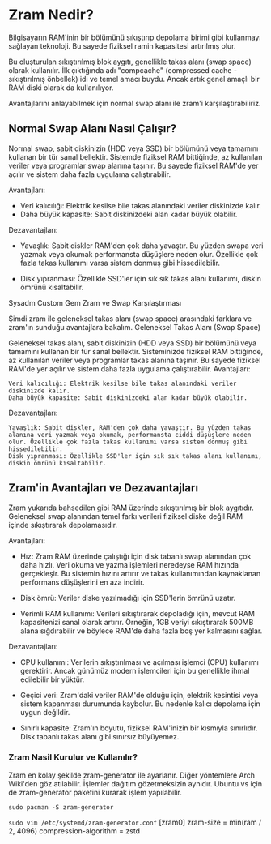 # Zram Nedir?

Bilgisayarın RAM'inin bir bölümünü sıkıştırıp depolama birimi gibi kullanmayı sağlayan teknoloji. Bu sayede fiziksel ramin kapasitesi artırılmış olur.

Bu oluşturulan sıkıştırılmış blok aygıtı, genellikle takas alanı (swap space) olarak kullanılır. İlk çıktığında adı "compcache" (compressed cache - sıkıştırılmış önbellek) idi ve temel amacı buydu. Ancak artık genel amaçlı bir RAM diski olarak da kullanılıyor.

Avantajlarını anlayabilmek için normal swap alanı ile zram'i karşılaştırabiliriz.

## Normal Swap Alanı Nasıl Çalışır?

Normal swap, sabit diskinizin (HDD veya SSD) bir bölümünü veya tamamını kullanan bir tür sanal bellektir. Sistemde fiziksel RAM bittiğinde, az kullanılan veriler veya programlar swap alanına taşınır. Bu sayede fiziksel RAM'de yer açılır ve sistem daha fazla uygulama çalıştırabilir.

Avantajları:

- Veri kalıcılığı: Elektrik kesilse bile takas alanındaki veriler diskinizde kalır.
- Daha büyük kapasite: Sabit diskinizdeki alan kadar büyük olabilir.

Dezavantajları:

- Yavaşlık: Sabit diskler RAM'den çok daha yavaştır. Bu yüzden swapa veri yazmak veya okumak performansta düşüşlere neden olur. Özellikle çok fazla takas kullanımı varsa sistem donmuş gibi hissedilebilir.

- Disk yıpranması: Özellikle SSD'ler için sık sık takas alanı kullanımı, diskin ömrünü kısaltabilir.

 Sysadm
Custom Gem
Zram ve Swap Karşılaştırması

Şimdi zram ile geleneksel takas alanı (swap space) arasındaki farklara ve zram'ın sunduğu avantajlara bakalım.
Geleneksel Takas Alanı (Swap Space)

Geleneksel takas alanı, sabit diskinizin (HDD veya SSD) bir bölümünü veya tamamını kullanan bir tür sanal bellektir. Sisteminizde fiziksel RAM bittiğinde, az kullanılan veriler veya programlar takas alanına taşınır. Bu sayede fiziksel RAM'de yer açılır ve sistem daha fazla uygulama çalıştırabilir.
Avantajları:

    Veri kalıcılığı: Elektrik kesilse bile takas alanındaki veriler diskinizde kalır.
    Daha büyük kapasite: Sabit diskinizdeki alan kadar büyük olabilir.

Dezavantajları:

    Yavaşlık: Sabit diskler, RAM'den çok daha yavaştır. Bu yüzden takas alanına veri yazmak veya okumak, performansta ciddi düşüşlere neden olur. Özellikle çok fazla takas kullanımı varsa sistem donmuş gibi hissedilebilir.
    Disk yıpranması: Özellikle SSD'ler için sık sık takas alanı kullanımı, diskin ömrünü kısaltabilir.

## Zram'in Avantajları ve Dezavantajları

Zram yukarıda bahsedilen gibi RAM üzerinde sıkıştırılmış bir blok aygıtıdır. Geleneksel swap alanından temel farkı verileri fiziksel diske değil RAM içinde sıkıştırarak depolamasıdır.

Avantajları:

- Hız: Zram RAM üzerinde çalıştığı için disk tabanlı swap alanından çok daha hızlı. Veri okuma ve yazma işlemleri neredeyse RAM hızında gerçekleşir. Bu sistemin hızını artırır ve takas kullanımından kaynaklanan performans düşüşlerini en aza indirir.

- Disk ömrü: Veriler diske yazılmadığı için SSD'lerin ömrünü uzatır. 
    
- Verimli RAM kullanımı: Verileri sıkıştırarak depoladığı için, mevcut RAM kapasitenizi sanal olarak artırır. Örneğin, 1GB veriyi sıkıştırarak 500MB alana sığdırabilir ve böylece RAM'de daha fazla boş yer kalmasını sağlar.

Dezavantajları:

- CPU kullanımı: Verilerin sıkıştırılması ve açılması işlemci (CPU) kullanımı gerektirir. Ancak günümüz modern işlemcileri için bu genellikle ihmal edilebilir bir yüktür.
    
- Geçici veri: Zram'daki veriler RAM'de olduğu için, elektrik kesintisi veya sistem kapanması durumunda kaybolur. Bu nedenle kalıcı depolama için uygun değildir.
    
- Sınırlı kapasite: Zram'ın boyutu, fiziksel RAM'inizin bir kısmıyla sınırlıdır. Disk tabanlı takas alanı gibi sınırsız büyüyemez.

### Zram Nasil Kurulur ve Kullanılır?

Zram en kolay şekilde zram-generator ile ayarlanır. Diğer yöntemlere Arch Wiki'den göz atılabilir. İşlemler dağıtım gözetmeksizin aynıdır. Ubuntu vs için de zram-generator paketini kurarak işlem yapılabilir.

```
sudo pacman -S zram-generator
```


`sudo vim /etc/systemd/zram-generator.conf`
[zram0]
zram-size = min(ram / 2, 4096)
compression-algorithm = zstd